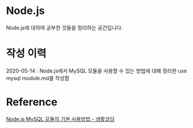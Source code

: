 # Node.js
  
Node.js에 대하여 공부한 것들을 정리하는 공간입니다.
  
# 작성 이력
  
2020-05-14 : Node.js에서 MySQL 모듈을 사용할 수 있는 방법에 대해 정리한 use mysql module.md를 작성함  
  
# Reference
  
<a href = "https://opentutorials.org/course/3347/21185" target = "_blank">Node.js MySQL 모듈의 기본 사용방법 - 생활코딩</a>  
